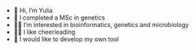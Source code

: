 - 💞️ Hi, I’m Yulia
- 🧬 I completed a MSc in genetics
- 👨‍💻 I’m interested in bioinformatics, genetics and microbiology
- 💃🏻 I like cheerleading
- 🤖 I would like to develop my own tool


<!---
JuliGen/JuliGen is a ✨ special ✨ repository because its `README.md` (this file) appears on your GitHub profile.
You can click the Preview link to take a look at your changes.
--->
